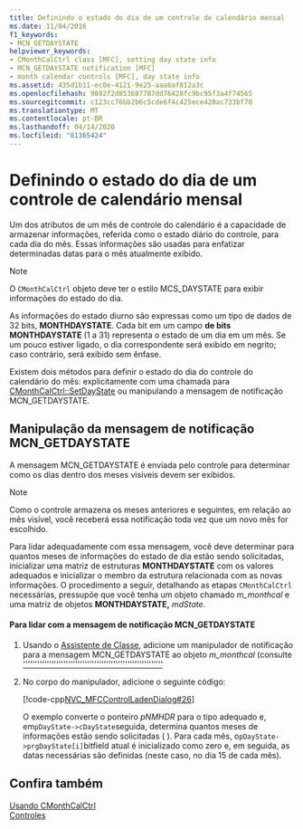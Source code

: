 ```yaml
---
title: Definindo o estado do dia de um controle de calendário mensal
ms.date: 11/04/2016
f1_keywords:
- MCN_GETDAYSTATE
helpviewer_keywords:
- CMonthCalCtrl class [MFC], setting day state info
- MCN_GETDAYSTATE notification [MFC]
- month calendar controls [MFC], day state info
ms.assetid: 435d1b11-ec0e-4121-9e25-aaa6af812a3c
ms.openlocfilehash: 9892f2d853687787dd76428fc9bc95f3a4f74565
ms.sourcegitcommit: c123cc76bb2b6c5cde6f4c425ece420ac733bf70
ms.translationtype: MT
ms.contentlocale: pt-BR
ms.lasthandoff: 04/14/2020
ms.locfileid: "81365424"
---
```

# <a name="setting-the-day-state-of-a-month-calendar-control"></a>Definindo o estado do dia de um controle de calendário mensal

Um dos atributos de um mês de controle do calendário é a capacidade de armazenar informações, referida como o estado diário do controle, para cada dia do mês. Essas informações são usadas para enfatizar determinadas datas para o mês atualmente exibido.

> [!NOTE]
> O `CMonthCalCtrl` objeto deve ter o estilo MCS_DAYSTATE para exibir informações do estado do dia.

As informações do estado diurno são expressas como um tipo de dados de 32 bits, **MONTHDAYSTATE**. Cada bit em um campo **de bits MONTHDAYSTATE** (1 a 31) representa o estado de um dia em um mês. Se um pouco estiver ligado, o dia correspondente será exibido em negrito; caso contrário, será exibido sem ênfase.

Existem dois métodos para definir o estado do dia do controle do calendário do mês: explicitamente com uma chamada para [CMonthCalCtrl::SetDayState](../mfc/reference/cmonthcalctrl-class.md#setdaystate) ou manipulando a mensagem de notificação MCN_GETDAYSTATE.

## <a name="handling-the-mcn_getdaystate-notification-message"></a>Manipulação da mensagem de notificação MCN_GETDAYSTATE

A mensagem MCN_GETDAYSTATE é enviada pelo controle para determinar como os dias dentro dos meses visíveis devem ser exibidos.

> [!NOTE]
> Como o controle armazena os meses anteriores e seguintes, em relação ao mês visível, você receberá essa notificação toda vez que um novo mês for escolhido.

Para lidar adequadamente com essa mensagem, você deve determinar para quantos meses de informações do estado de dia estão sendo solicitadas, inicializar uma matriz de estruturas **MONTHDAYSTATE** com os valores adequados e inicializar o membro da estrutura relacionada com as novas informações. O procedimento a seguir, detalhando as etapas `CMonthCalCtrl` necessárias, pressupõe que você tenha um objeto chamado *m_monthcal* e uma matriz de objetos **MONTHDAYSTATE,** *mdState*.

#### <a name="to-handle-the-mcn_getdaystate-notification-message"></a>Para lidar com a mensagem de notificação MCN_GETDAYSTATE

1. Usando o [Assistente de Classe](reference/mfc-class-wizard.md), adicione um manipulador de notificação para a mensagem MCN_GETDAYSTATE ao objeto *m_monthcal* (consulte ['''''''''''''''''''''''''''''''''''''''''''''''''''''''''''](../mfc/reference/mapping-messages-to-functions.md)

1. No corpo do manipulador, adicione o seguinte código:

   [!code-cpp[NVC_MFCControlLadenDialog#26](../mfc/codesnippet/cpp/setting-the-day-state-of-a-month-calendar-control_1.cpp)]

   O exemplo converte o ponteiro *pNMHDR* para o tipo adequado e, em`pDayState->cDayState`seguida, determina quantos meses de informações estão sendo solicitadas ( ). Para cada mês, o`pDayState->prgDayState[i]`bitfield atual é inicializado como zero e, em seguida, as datas necessárias são definidas (neste caso, no dia 15 de cada mês).

## <a name="see-also"></a>Confira também

[Usando CMonthCalCtrl](../mfc/using-cmonthcalctrl.md)<br/>
[Controles](../mfc/controls-mfc.md)
